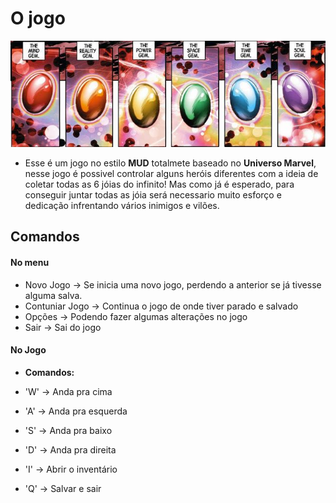 # O jogo

![Joias Image](/docs/assets/img/joias.jpg)

- Esse é um jogo no estilo **MUD** totalmete baseado no **Universo Marvel**, nesse jogo é possivel controlar alguns heróis diferentes com a ideia de coletar todas as 6 jóias do infinito! Mas como já é esperado, para conseguir juntar todas as jóia será necessario muito esforço e dedicação infrentando vários inimigos e vilões.

 ## Comandos

 #### No menu 

 - Novo Jogo -> Se inicia uma novo jogo, perdendo a anterior se já tivesse alguma salva.
 - Contuniar Jogo -> Continua o jogo de onde tiver parado e salvado
 - Opções -> Podendo fazer algumas alterações no jogo
 - Sair -> Sai do jogo

#### No Jogo

 - **Comandos:**

 - 'W' -> Anda pra cima
 - 'A' -> Anda pra esquerda
 - 'S' -> Anda pra baixo
 - 'D' -> Anda pra direita
 - 'I' -> Abrir o inventário
 - 'Q' -> Salvar e sair